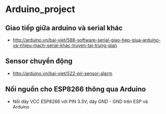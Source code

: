 # Arduino_project
## Giao tiếp giữa arduino và serial khác
- http://arduino.vn/bai-viet/588-software-serial-giao-tiep-giua-arduino-va-nhieu-mach-serial-khac-truyen-tai-trung-gian
## Sensor chuyển động
- http://arduino.vn/bai-viet/522-pir-sensor-alarm
## Nối nguồn cho ESP8266 thông qua Arduino
- Nối dây VCC ESP8266 với PIN 3.3V; dây GND - GND trên ESP và Arduino

